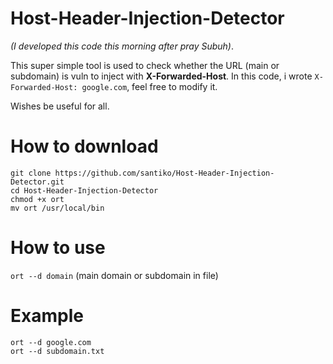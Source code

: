 # Host-Header-Injection-Detector
_(I developed this code this morning after pray Subuh)_.

This super simple tool is used to check whether the URL (main or subdomain) is vuln to inject with **X-Forwarded-Host**. In this code, i wrote `X-Forwarded-Host: google.com`, feel free to modify it.

Wishes be useful for all.

# How to download
```
git clone https://github.com/santiko/Host-Header-Injection-Detector.git
cd Host-Header-Injection-Detector
chmod +x ort
mv ort /usr/local/bin
```

# How to use
`ort --d domain` (main domain or subdomain in file)

# Example
```
ort --d google.com
ort --d subdomain.txt
```
